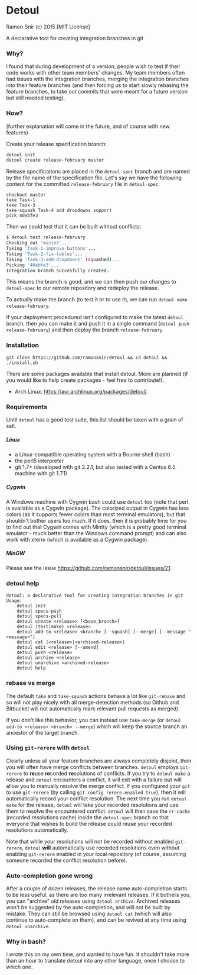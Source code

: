 # Detoul

Ramon Snir (c) 2015 [MIT License]

A declarative tool for creating integration branches in git

### Why?

I found that during development of a version, people wish to test if their code works with other team members' changes. My team members often had issues with the integration branches, merging the integration branches into their feature branches (and then forcing us to start slowly rebasing the feature branches, to take out commits that were meant for a future version but still needed testing).

### How?

(further explanation will come in the future, and of course with new features)

Create your release specification branch:
```sh
detoul init
detoul create release-february master
```

Release specifications are placed in the `detoul-spec` branch and are named by the file name of the specification file. Let's say we have the following content for the committed `release-february` file in `detoul-spec`:
```
checkout master
take Task-1
take Task-3
take-squash Task-4 add dropdowns support
pick 40abfe3
```

Then we could test that it can be built without conflicts:
```sh
$ detoul test release-february
Checking out 'master'...
Taking 'Task-1-improve-buttons'...
Taking 'Task-2-fix-tables'...
Taking 'Task-3-add-dropdowns' (squashed)...
Picking '40abfe3'...
Integration branch succesfully created.
```

This means the branch is good, and we can then push our changes to `detoul-spec` to our remote repository and redeploy the release.

To actually make the branch (to test it or to use it), we can run `detoul make release-february`.

If your deployment procedured isn't configured to make the latest `detoul` branch, then you can make it and push it in a single command (`detoul push release-february`) and then deploy the branch `release-february`.

### Installation

`git clone https://github.com/ramonsnir/detoul && cd detoul && ./install.sh`

There are some packages available that install detoul. More are planned (if you would like to help create packages - feel free to contribute!).

* Arch Linux: https://aur.archlinux.org/packages/detoul/

### Requirements

Until `detoul` has a good test suite, this list should be taken with a grain of salt.

##### Linux

* a Linux-compatible operating system with a Bourne shell (bash)
* the perl5 interpreter
* git 1.7+ (developed with git 2.2.1, but also tested with a Centos 6.5 machine with git 1.7.1)

##### Cygwin

A Windows machine with Cygwin bash could use `detoul` too (note that perl is available as a Cygwin package). The colorized output in Cygwin has less colors (as it supports fewer colors than most terminal emulators), but that shouldn't bother users too much. If it does, then it is probably time for you to find out that Cygwin comes with Mintty (which is a pretty good terminal emulator - much better than the Windows command prompt) and can also work with xterm (which is available as a Cygwin package).

##### MinGW

Please see the issue https://github.com/ramonsnir/detoul/issues/21.

### detoul help

```
detoul: a declarative tool for creating integration branches in git
Usage:
    detoul init
    detoul specs-push
    detoul specs-pull
    detoul create <release> [<base_branch>]
    detoul (test|make) <release>
    detoul add-to <release> <branch> [--squash] [--merge] [--message "<message>"]
    detoul cat (<release>|<archived-release>)
    detoul edit <release> [--amend]
    detoul push <release>
    detoul archive <release>
    detoul unarchive <archived-release>
    detoul help
```

### rebase vs merge

The default `take` and `take-squash` actions behave a lot like `git-rebase` and so will not play nicely with all merge-detection methods (so Github and Bitbucket will not automatically mark relevant pull requests as merged).

If you don't like this behavior, you can instead use `take-merge` (or `detoul add-to <release> <branch> --merge`) which will keep the source branch an ancestor of the target branch.

### Using `git-rerere` with `detoul`

Clearly unless all your feature branches are always completely disjoint, then you will often have merge conflicts between branches. `detoul` employs `git-rerere` to **re**use **re**corded **re**solutions of conflicts. If you try to `detoul make` a release and `detoul` encounters a conflict, it will exit with a failure but will allow you to manually resolve the merge conflict. If you configured your `git` to use `git-rerere` (by calling `git config rerere.enabled true`), then it will automatically record your conflict resolution. The next time you run `detoul make` for the release, `detoul` will take your recorded resolutions and use them to resolve the encountered conflict. `detoul` will then save the `rr-cache` (recorded resolutions cache) inside the `detoul-spec` branch so that everyone that wishes to build the release could reuse your recorded resolutions automatically.

Note that while your resolutions will not be recorded without enabled `git-rerere`, `detoul` **will** automatically use recorded resolutions even without enabling `git-rerere` enabled in your local repository (of course, assuming someone recorded the conflict resolution before).

### Auto-completion gone wrong

After a couple of dozen releases, the release name auto-completion starts to be less useful, as there are too many irrelevant releases. If it bothers you, you can "archive" old releases using `detoul archive`. Archived releases won't be suggested by the auto-completion, and will not be built by mistake. They can still be browsed using `detoul cat` (which will also continue to auto-complete on them), and can be revived at any time using `detoul unarchive`.

### Why in bash?

I wrote this on my own time, and wanted to have fun. It shouldn't take more than an hour to translate detoul into any other language, once I choose to which one.
